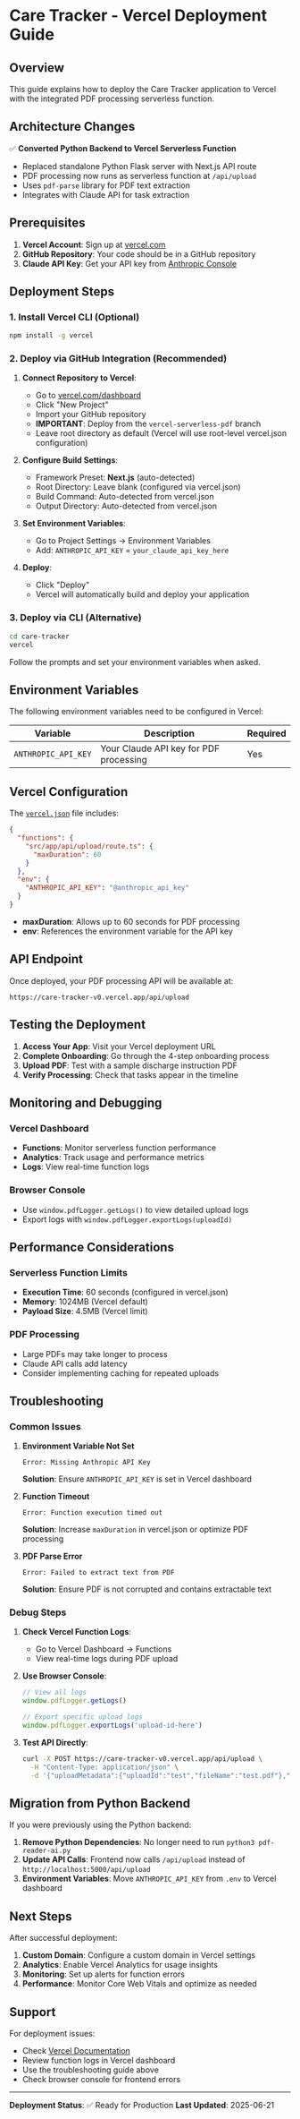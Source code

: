 # Care Tracker - Vercel Deployment Guide

## Overview

This guide explains how to deploy the Care Tracker application to Vercel with the integrated PDF processing serverless function.

## Architecture Changes

✅ **Converted Python Backend to Vercel Serverless Function**
- Replaced standalone Python Flask server with Next.js API route
- PDF processing now runs as serverless function at `/api/upload`
- Uses `pdf-parse` library for PDF text extraction
- Integrates with Claude API for task extraction

## Prerequisites

1. **Vercel Account**: Sign up at [vercel.com](https://vercel.com)
2. **GitHub Repository**: Your code should be in a GitHub repository
3. **Claude API Key**: Get your API key from [Anthropic Console](https://console.anthropic.com)

## Deployment Steps

### 1. Install Vercel CLI (Optional)

```bash
npm install -g vercel
```

### 2. Deploy via GitHub Integration (Recommended)

1. **Connect Repository to Vercel**:
   - Go to [vercel.com/dashboard](https://vercel.com/dashboard)
   - Click "New Project"
   - Import your GitHub repository
   - **IMPORTANT**: Deploy from the `vercel-serverless-pdf` branch
   - Leave root directory as default (Vercel will use root-level vercel.json configuration)

2. **Configure Build Settings**:
   - Framework Preset: **Next.js** (auto-detected)
   - Root Directory: Leave blank (configured via vercel.json)
   - Build Command: Auto-detected from vercel.json
   - Output Directory: Auto-detected from vercel.json

3. **Set Environment Variables**:
   - Go to Project Settings → Environment Variables
   - Add: `ANTHROPIC_API_KEY` = `your_claude_api_key_here`

4. **Deploy**:
   - Click "Deploy"
   - Vercel will automatically build and deploy your application

### 3. Deploy via CLI (Alternative)

```bash
cd care-tracker
vercel
```

Follow the prompts and set your environment variables when asked.

## Environment Variables

The following environment variables need to be configured in Vercel:

| Variable | Description | Required |
|----------|-------------|----------|
| `ANTHROPIC_API_KEY` | Your Claude API key for PDF processing | Yes |

## Vercel Configuration

The [`vercel.json`](vercel.json) file includes:

```json
{
  "functions": {
    "src/app/api/upload/route.ts": {
      "maxDuration": 60
    }
  },
  "env": {
    "ANTHROPIC_API_KEY": "@anthropic_api_key"
  }
}
```

- **maxDuration**: Allows up to 60 seconds for PDF processing
- **env**: References the environment variable for the API key

## API Endpoint

Once deployed, your PDF processing API will be available at:
```
https://care-tracker-v0.vercel.app/api/upload
```

## Testing the Deployment

1. **Access Your App**: Visit your Vercel deployment URL
2. **Complete Onboarding**: Go through the 4-step onboarding process
3. **Upload PDF**: Test with a sample discharge instruction PDF
4. **Verify Processing**: Check that tasks appear in the timeline

## Monitoring and Debugging

### Vercel Dashboard
- **Functions**: Monitor serverless function performance
- **Analytics**: Track usage and performance metrics
- **Logs**: View real-time function logs

### Browser Console
- Use `window.pdfLogger.getLogs()` to view detailed upload logs
- Export logs with `window.pdfLogger.exportLogs(uploadId)`

## Performance Considerations

### Serverless Function Limits
- **Execution Time**: 60 seconds (configured in vercel.json)
- **Memory**: 1024MB (Vercel default)
- **Payload Size**: 4.5MB (Vercel limit)

### PDF Processing
- Large PDFs may take longer to process
- Claude API calls add latency
- Consider implementing caching for repeated uploads

## Troubleshooting

### Common Issues

1. **Environment Variable Not Set**
   ```
   Error: Missing Anthropic API Key
   ```
   **Solution**: Ensure `ANTHROPIC_API_KEY` is set in Vercel dashboard

2. **Function Timeout**
   ```
   Error: Function execution timed out
   ```
   **Solution**: Increase `maxDuration` in vercel.json or optimize PDF processing

3. **PDF Parse Error**
   ```
   Error: Failed to extract text from PDF
   ```
   **Solution**: Ensure PDF is not corrupted and contains extractable text

### Debug Steps

1. **Check Vercel Function Logs**:
   - Go to Vercel Dashboard → Functions
   - View real-time logs during PDF upload

2. **Use Browser Console**:
   ```javascript
   // View all logs
   window.pdfLogger.getLogs()
   
   // Export specific upload logs
   window.pdfLogger.exportLogs('upload-id-here')
   ```

3. **Test API Directly**:
   ```bash
   curl -X POST https://care-tracker-v0.vercel.app/api/upload \
     -H "Content-Type: application/json" \
     -d '{"uploadMetadata":{"uploadId":"test","fileName":"test.pdf"},"fileData":{"base64Content":"..."}}'
   ```

## Migration from Python Backend

If you were previously using the Python backend:

1. **Remove Python Dependencies**: No longer need to run `python3 pdf-reader-ai.py`
2. **Update API Calls**: Frontend now calls `/api/upload` instead of `http://localhost:5000/api/upload`
3. **Environment Variables**: Move `ANTHROPIC_API_KEY` from `.env` to Vercel dashboard

## Next Steps

After successful deployment:

1. **Custom Domain**: Configure a custom domain in Vercel settings
2. **Analytics**: Enable Vercel Analytics for usage insights
3. **Monitoring**: Set up alerts for function errors
4. **Performance**: Monitor Core Web Vitals and optimize as needed

## Support

For deployment issues:
- Check [Vercel Documentation](https://vercel.com/docs)
- Review function logs in Vercel dashboard
- Use the troubleshooting guide above
- Check browser console for frontend errors

---

**Deployment Status**: ✅ Ready for Production
**Last Updated**: 2025-06-21